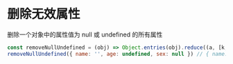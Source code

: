 # 删除无效属性

删除一个对象中的属性值为 null 或 undefined 的所有属性

```jsx
const removeNullUndefined = (obj) => Object.entries(obj).reduce((a, [k, v]) => (v == null ? a : ((a[k] = v), a)), {})
removeNullUndefined({ name: '', age: undefined, sex: null }) // { name: '' }
```
